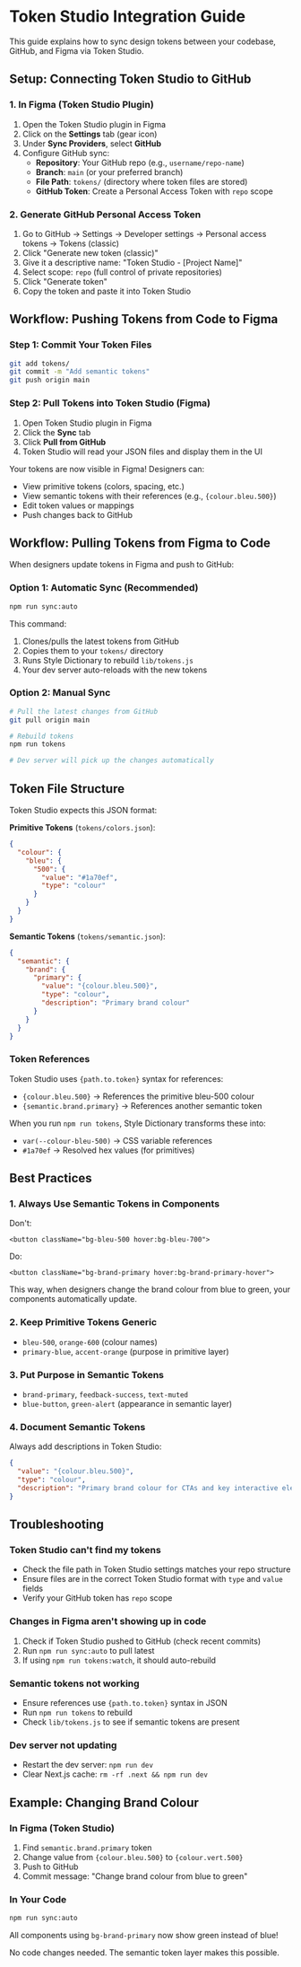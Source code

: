 # Token Studio Integration Guide

This guide explains how to sync design tokens between your codebase, GitHub, and Figma via Token Studio.

## Setup: Connecting Token Studio to GitHub

### 1. In Figma (Token Studio Plugin)
1. Open the Token Studio plugin in Figma
2. Click on the **Settings** tab (gear icon)
3. Under **Sync Providers**, select **GitHub**
4. Configure GitHub sync:
   - **Repository**: Your GitHub repo (e.g., `username/repo-name`)
   - **Branch**: `main` (or your preferred branch)
   - **File Path**: `tokens/` (directory where token files are stored)
   - **GitHub Token**: Create a Personal Access Token with `repo` scope

### 2. Generate GitHub Personal Access Token
1. Go to GitHub → Settings → Developer settings → Personal access tokens → Tokens (classic)
2. Click "Generate new token (classic)"
3. Give it a descriptive name: "Token Studio - [Project Name]"
4. Select scope: `repo` (full control of private repositories)
5. Click "Generate token"
6. Copy the token and paste it into Token Studio

## Workflow: Pushing Tokens from Code to Figma

### Step 1: Commit Your Token Files
```bash
git add tokens/
git commit -m "Add semantic tokens"
git push origin main
```

### Step 2: Pull Tokens into Token Studio (Figma)
1. Open Token Studio plugin in Figma
2. Click the **Sync** tab
3. Click **Pull from GitHub**
4. Token Studio will read your JSON files and display them in the UI

Your tokens are now visible in Figma! Designers can:
- View primitive tokens (colors, spacing, etc.)
- View semantic tokens with their references (e.g., `{colour.bleu.500}`)
- Edit token values or mappings
- Push changes back to GitHub

## Workflow: Pulling Tokens from Figma to Code

When designers update tokens in Figma and push to GitHub:

### Option 1: Automatic Sync (Recommended)
```bash
npm run sync:auto
```
This command:
1. Clones/pulls the latest tokens from GitHub
2. Copies them to your `tokens/` directory
3. Runs Style Dictionary to rebuild `lib/tokens.js`
4. Your dev server auto-reloads with the new tokens

### Option 2: Manual Sync
```bash
# Pull the latest changes from GitHub
git pull origin main

# Rebuild tokens
npm run tokens

# Dev server will pick up the changes automatically
```

## Token File Structure

Token Studio expects this JSON format:

**Primitive Tokens** (`tokens/colors.json`):
```json
{
  "colour": {
    "bleu": {
      "500": {
        "value": "#1a70ef",
        "type": "colour"
      }
    }
  }
}
```

**Semantic Tokens** (`tokens/semantic.json`):
```json
{
  "semantic": {
    "brand": {
      "primary": {
        "value": "{colour.bleu.500}",
        "type": "colour",
        "description": "Primary brand colour"
      }
    }
  }
}
```

### Token References
Token Studio uses `{path.to.token}` syntax for references:
- `{colour.bleu.500}` → References the primitive bleu-500 colour
- `{semantic.brand.primary}` → References another semantic token

When you run `npm run tokens`, Style Dictionary transforms these into:
- `var(--colour-bleu-500)` → CSS variable references
- `#1a70ef` → Resolved hex values (for primitives)

## Best Practices

### 1. Always Use Semantic Tokens in Components
 Don't:
```tsx
<button className="bg-bleu-500 hover:bg-bleu-700">
```

 Do:
```tsx
<button className="bg-brand-primary hover:bg-brand-primary-hover">
```

This way, when designers change the brand colour from blue to green, your components automatically update.

### 2. Keep Primitive Tokens Generic
-  `bleu-500`, `orange-600` (colour names)
-  `primary-blue`, `accent-orange` (purpose in primitive layer)

### 3. Put Purpose in Semantic Tokens
-  `brand-primary`, `feedback-success`, `text-muted`
-  `blue-button`, `green-alert` (appearance in semantic layer)

### 4. Document Semantic Tokens
Always add descriptions in Token Studio:
```json
{
  "value": "{colour.bleu.500}",
  "type": "colour",
  "description": "Primary brand colour for CTAs and key interactive elements"
}
```

## Troubleshooting

### Token Studio can't find my tokens
- Check the file path in Token Studio settings matches your repo structure
- Ensure files are in the correct Token Studio format with `type` and `value` fields
- Verify your GitHub token has `repo` scope

### Changes in Figma aren't showing up in code
1. Check if Token Studio pushed to GitHub (check recent commits)
2. Run `npm run sync:auto` to pull latest
3. If using `npm run tokens:watch`, it should auto-rebuild

### Semantic tokens not working
- Ensure references use `{path.to.token}` syntax in JSON
- Run `npm run tokens` to rebuild
- Check `lib/tokens.js` to see if semantic tokens are present

### Dev server not updating
- Restart the dev server: `npm run dev`
- Clear Next.js cache: `rm -rf .next && npm run dev`

## Example: Changing Brand Colour

### In Figma (Token Studio)
1. Find `semantic.brand.primary` token
2. Change value from `{colour.bleu.500}` to `{colour.vert.500}`
3. Push to GitHub
4. Commit message: "Change brand colour from blue to green"

### In Your Code
```bash
npm run sync:auto
```

All components using `bg-brand-primary` now show green instead of blue! 

No code changes needed. The semantic token layer makes this possible.
